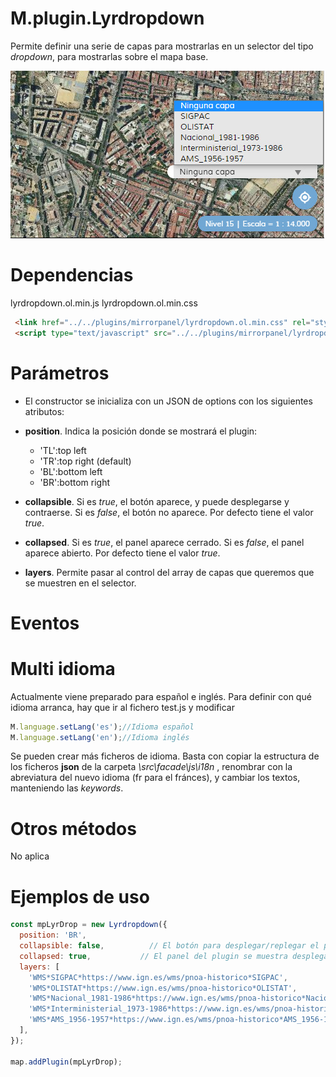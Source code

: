 # M.plugin.Lyrdropdown

Permite definir una serie de capas para mostrarlas en un selector del tipo *dropdown*, para mostrarlas sobre el mapa base.

![Imagen -  Layer DropDown](/src/facade/assets/img/capture.jpg)

# Dependencias

lyrdropdown.ol.min.js
lyrdropdown.ol.min.css

```html
 <link href="../../plugins/mirrorpanel/lyrdropdown.ol.min.css" rel="stylesheet" />
 <script type="text/javascript" src="../../plugins/mirrorpanel/lyrdropdown.ol.min.js"></script>
```

# Parámetros

- El constructor se inicializa con un JSON de options con los siguientes atributos:

- **position**. Indica la posición donde se mostrará el plugin:
  - 'TL':top left
  - 'TR':top right (default)
  - 'BL':bottom left
  - 'BR':bottom right

- **collapsible**. Si es *true*, el botón aparece, y puede desplegarse y contraerse. Si es *false*, el botón no aparece. Por defecto tiene el valor *true*.

- **collapsed**. Si es *true*, el panel aparece cerrado. Si es *false*, el panel aparece abierto. Por defecto tiene el valor *true*.

- **layers**. Permite pasar al control del array de capas que queremos que se muestren en el selector.

# Eventos

# Multi idioma

Actualmente viene preparado para español e inglés. Para definir con qué idioma arranca, hay que ir al fichero test.js y modificar

```javascript
M.language.setLang('es');//Idioma español
M.language.setLang('en');//Idioma inglés
```
Se pueden crear más ficheros de idioma. Basta con copiar la estructura de los ficheros **json** de la carpeta *\src\facade\js\i18n* , renombrar con la abreviatura del nuevo idioma (fr para el fránces), y cambiar los textos, manteniendo las *keywords*.

# Otros métodos

No aplica

# Ejemplos de uso


```javascript
const mpLyrDrop = new Lyrdropdown({
  position: 'BR',
  collapsible: false,          // El botón para desplegar/replegar el plugin no aparece (false) o sí aparece(true)
  collapsed: true,           // El panel del plugin se muestra desplegado (false) o replegado (true)
  layers: [
    'WMS*SIGPAC*https://www.ign.es/wms/pnoa-historico*SIGPAC',
    'WMS*OLISTAT*https://www.ign.es/wms/pnoa-historico*OLISTAT',
    'WMS*Nacional_1981-1986*https://www.ign.es/wms/pnoa-historico*Nacional_1981-1986',
    'WMS*Interministerial_1973-1986*https://www.ign.es/wms/pnoa-historico*Interministerial_1973-1986',
    'WMS*AMS_1956-1957*https://www.ign.es/wms/pnoa-historico*AMS_1956-1957'
  ], 
});

map.addPlugin(mpLyrDrop);
```
